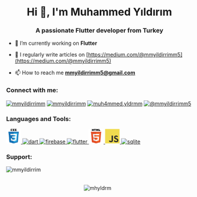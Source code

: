 <h1 align="center">Hi 👋, I'm Muhammed Yıldırım</h1>
<h3 align="center">A passionate Flutter developer from Turkey</h3>

- 🔭 I’m currently working on **Flutter**

- 📝 I regularly write articles on [https://medium.com/@mmyildirrimm5](https://medium.com/@mmyildirrimm5)

- 📫 How to reach me **mmyildirrimm5@gmail.com**

<h3 align="left">Connect with me:</h3>
<p align="left">
<a href="https://myildirrim.netlify.app" target="blank"><img align="center" src="https://firebasestorage.googleapis.com/v0/b/cryptouruk-28c1f.appspot.com/o/icons%2Fwebb.png?alt=media&token=47727fad-bd57-41c7-b086-f810cd1aa5c9" alt="mmyildirrimm" height="30" width="40" /></a>
<a href="https://linkedin.com/in/mmyildirrimm" target="blank"><img align="center" src="https://raw.githubusercontent.com/rahuldkjain/github-profile-readme-generator/master/src/images/icons/Social/linked-in-alt.svg" alt="mmyildirrimm" height="30" width="40" /></a>
<a href="https://instagram.com/muh4mmed.yldrmm" target="blank"><img align="center" src="https://raw.githubusercontent.com/rahuldkjain/github-profile-readme-generator/master/src/images/icons/Social/instagram.svg" alt="muh4mmed.yldrmm" height="30" width="40" /></a>
<a href="https://medium.com/@mmyildirrimm5" target="blank"><img align="center" src="https://raw.githubusercontent.com/rahuldkjain/github-profile-readme-generator/master/src/images/icons/Social/medium.svg" alt="@mmyildirrimm5" height="30" width="40" /></a>
</p>

<h3 align="left">Languages and Tools:</h3>
<p align="left"> <a href="https://www.w3schools.com/css/" target="_blank" rel="noreferrer"> <img src="https://raw.githubusercontent.com/devicons/devicon/master/icons/css3/css3-original-wordmark.svg" alt="css3" width="40" height="40"/> </a> <a href="https://dart.dev" target="_blank" rel="noreferrer"> <img src="https://www.vectorlogo.zone/logos/dartlang/dartlang-icon.svg" alt="dart" width="40" height="40"/> </a> <a href="https://firebase.google.com/" target="_blank" rel="noreferrer"> <img src="https://www.vectorlogo.zone/logos/firebase/firebase-icon.svg" alt="firebase" width="40" height="40"/> </a> <a href="https://flutter.dev" target="_blank" rel="noreferrer"> <img src="https://www.vectorlogo.zone/logos/flutterio/flutterio-icon.svg" alt="flutter" width="40" height="40"/> </a> <a href="https://www.w3.org/html/" target="_blank" rel="noreferrer"> <img src="https://raw.githubusercontent.com/devicons/devicon/master/icons/html5/html5-original-wordmark.svg" alt="html5" width="40" height="40"/> </a> <a href="https://developer.mozilla.org/en-US/docs/Web/JavaScript" target="_blank" rel="noreferrer"> <img src="https://raw.githubusercontent.com/devicons/devicon/master/icons/javascript/javascript-original.svg" alt="javascript" width="40" height="40"/> </a> <a href="https://www.sqlite.org/" target="_blank" rel="noreferrer"> <img src="https://www.vectorlogo.zone/logos/sqlite/sqlite-icon.svg" alt="sqlite" width="40" height="40"/> </a> </p>

<h3 align="left">Support:</h3>
<p><a href="https://www.buymeacoffee.com/mmyildirrim"> <img align="left" src="https://cdn.buymeacoffee.com/buttons/v2/default-yellow.png" height="50" width="210" alt="mmyildirrim" /></a></p><br><br>

<p><img align="center" src="https://github-readme-stats.vercel.app/api/top-langs?username=mhyldrm&show_icons=true&locale=en&layout=compact" alt="mhyldrm" /></p>

